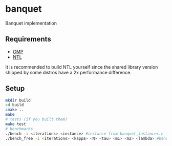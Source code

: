 # banquet
Banquet implementation



## Requirements

* [GMP](https://gmplib.org/)
* [NTL](https://shoup.net/ntl)

It is recommended to build NTL yourself since the shared library version shipped by some distros have a 2x performance difference.

## Setup

```bash
mkdir build
cd build
cmake ..
make 
# tests (if you built them)
make test
# benchmarks
./bench -i <iterations> <instance> #instance from banquet_instances.h
./bench_free -i <iterations> <kappa> <N> <tau> <m1> <m2> <lambda> #benchmark parameters freely
```
